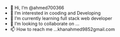- 👋 Hi, I’m @ahmed700366
- 👀 I’m interested in cooding and Developing
- 🌱 I’m currently learning full stack web developer
- 💞️ I’m looking to collaborate on ...
- 📫 How to reach me ...khanahmed9852gmail.com

<!---
ahmed700366/ahmed700366 is a ✨ special ✨ repository because its `README.md` (this file) appears on your GitHub profile.
You can click the Preview link to take a look at your changes.
--->
